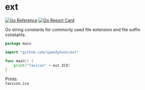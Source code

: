 # ext

[![Go Reference](https://pkg.go.dev/badge/github.com/speedyhoon/ext.svg)](https://pkg.go.dev/github.com/speedyhoon/ext)
[![Go Report Card](https://goreportcard.com/badge/github.com/speedyhoon/ext)](https://goreportcard.com/report/github.com/speedyhoon/ext)

Go string constants for commonly used file extension and file suffix constants.

```go
package main

import "github.com/speedyhoon/ext"

func main() {
	print("favicon" + ext.ICO)
}
```
Prints:<br>
`favicon.ico`
